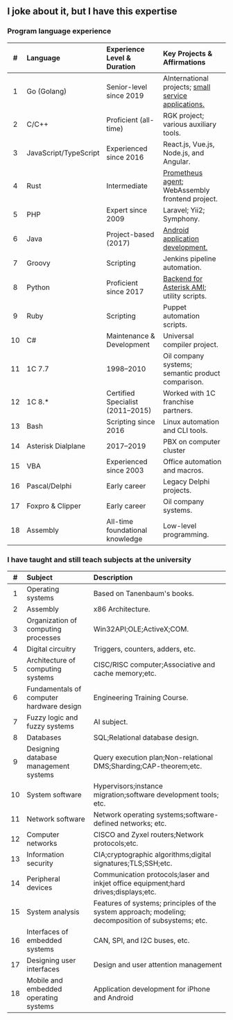 ## I joke about it, but  I have this expertise

### Program language experience
|#| Language|Experience Level & Duration| Key Projects & Affirmations|
|:-:|:-|:-|:-|
|1| Go (Golang)| Senior-level since 2019| AInternational projects; [small service applications.](https://github.com/wberdnik?tab=repositories&language=go)|
|2| C/C++| Proficient (all-time)| RGK project; various auxiliary tools.|
|3| JavaScript/TypeScript| Experienced since 2016| React.js, Vue.js, Node.js, and Angular.|
|4| Rust| Intermediate| [Prometheus agent](https://github.com/wberdnik/Prometheus_agent_one_thead_server); WebAssembly frontend project.|
|5| PHP| Expert since 2009| Laravel; Yii2; Symphony.|
|6| Java| Project-based (2017)| [Android application development.](https://github.com/wberdnik/The-cold-call-application-2017-android)|
|7| Groovy| Scripting| Jenkins pipeline automation.|
|8| Python| Proficient since 2017| [Backend for Asterisk AMI](https://github.com/wberdnik/Middleware_pbx_asterisk_via_ami_python3); utility scripts.|
|9| Ruby| Scripting| Puppet automation scripts.|
|10| C#| Maintenance & Development| Universal compiler project.|
|11| 1C 7.7| 1998–2010| Oil company systems; semantic product comparison.|
|12| 1C 8.*| Certified Specialist (2011–2015)| Worked with 1C franchise partners.|
|13| Bash| Scripting since 2016| Linux automation and CLI tools.|
|14| Asterisk Dialplane| 2017–2019| PBX on computer cluster|
|15| VBA| Experienced since 2003| Office automation and macros.|
|16| Pascal/Delphi| Early career|Legacy Delphi projects.|
|17| Foxpro & Clipper| Early career| Oil company systems.|
|18| Assembly|  All-time foundational knowledge| Low-level programming.|

### I have taught and still teach subjects at the university
|#| Subject| Description|
|:-:|:-|:-|
|1| Operating systems| Based on Tanenbaum's books.|
|2| Assembly| x86 Architecture.|
|3| Organization of computing processes| Win32API;OLE;ActiveX;COM.|
|4| Digital circuitry| Triggers, counters, adders, etc.|
|5| Architecture of computing systems| CISC/RISC computer;Associative and cache memory;etc.|
|6| Fundamentals of computer hardware design| Engineering Training Course.|
|7| Fuzzy logic and fuzzy systems| AI subject.|
|8| Databases| SQL;Relational database design.|
|9| Designing database management systems| Query execution plan;Non-relational DMS;Sharding;CAP-theorem;etc.|
|10| System software| Hypervisors;instance migration;software development tools; etc.|
|11| Network software| Network operating systems;software-defined networks; etc.|
|12| Computer networks| CISCO and Zyxel routers;Network protocols;etc.|
|13| Information security| CIA;cryptographic algorithms;digital signatures;TLS;SSH;etc.|
|14| Peripheral devices| Communication protocols;laser and inkjet office equipment;hard drives;displays;etc.|
|15| System analysis| Features of systems; principles of the system approach; modeling; decomposition of subsystems; etc.|
|16| Interfaces of embedded systems| CAN, SPI, and I2C buses, etc.|
|17| Designing user interfaces| Design and user attention management|
|18| Mobile and embedded operating systems| Application development for iPhone and Android|

